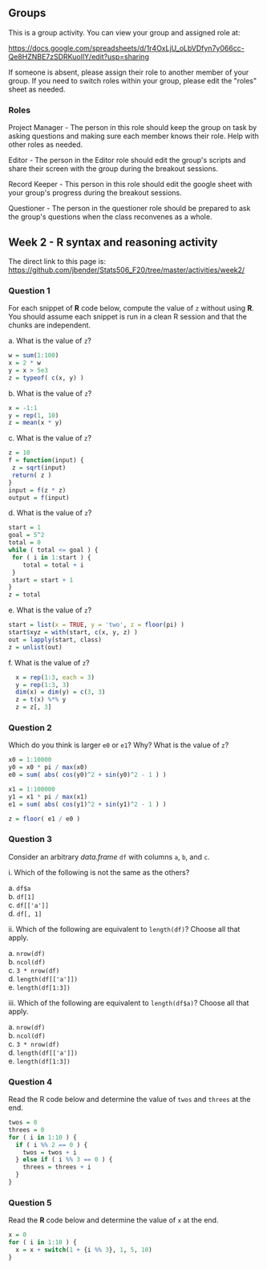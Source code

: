 ## Groups

This is a group activity. You can view your group and assigned role at:

https://docs.google.com/spreadsheets/d/1r4OxLjU_oLbVDfyn7y066cc-Qe8HZNBE7zSDRKuoIlY/edit?usp=sharing

If someone is absent, please assign their role to another member of your group.
If you need to switch roles within your group, please edit the "roles" sheet
as needed.

### Roles

Project Manager - The person in this role should keep the group on task
by asking questions and making sure each member knows their role.
Help with other roles as needed.

Editor - The person in the Editor role should edit the group's 
scripts and share their screen with the group during the breakout sessions. 

Record Keeper - This person in this role should edit the google sheet with your
group's progress during the breakout sessions.

Questioner - The person in the questioner role should be prepared to ask the
group's questions when the class reconvenes as a whole. 

## Week 2 - R syntax and reasoning activity

The direct link to this page is:
https://github.com/jbender/Stats506_F20/tree/master/activities/week2/


### Question 1
For each snippet of **R** code below, compute the value of `z` without using
**R**.  You should assume each  snippet is run in a clean R session and that 
the chunks are independent. 

a.  What is the value of `z`?

```r
w = sum(1:100)
x = 2 * w
y = x > 5e3
z = typeof( c(x, y) )
```

b.  What is the value of `z`?

```r
x = -1:1
y = rep(1, 10)
z = mean(x * y)
```

c. What is the value of `z`?
```r
z = 10
f = function(input) {
 z = sqrt(input)
 return( z )
}
input = f(z * z)
output = f(input)
```

d. What is the value of `z`?
```r
start = 1
goal = 5^2
total = 0
while ( total <= goal ) {
 for ( i in 1:start ) {
    total = total + i 
 }
 start = start + 1
}
z = total
```

e. What is the value of `z`? 
```r
start = list(x = TRUE, y = 'two', z = floor(pi) )
start$xyz = with(start, c(x, y, z) )
out = lapply(start, class)
z = unlist(out)
```

f. What is the value of `z`? 
```r
  x = rep(1:3, each = 3)
  y = rep(1:3, 3)
  dim(x) = dim(y) = c(3, 3)
  z = t(x) %*% y
  z = z[, 3]
```

### Question 2

Which do you think is larger `e0` or `e1`? Why? What is the value of `z`?

```r
x0 = 1:10000
y0 = x0 * pi / max(x0)
e0 = sum( abs( cos(y0)^2 + sin(y0)^2 - 1 ) )

x1 = 1:100000
y1 = x1 * pi / max(x1)
e1 = sum( abs( cos(y1)^2 + sin(y1)^2 - 1 ) )

z = floor( e1 / e0 )
```

### Question 3

Consider an arbitrary *data.frame* `df` with columns `a`, `b`, and `c`. 

i. Which of the following is not the same as the others? 
  
  a. `df$a`  
  b. `df[1]`  
  c. `df[['a']]`  
  d. `df[, 1]`  
    
ii. Which of the following are equivalent to `length(df)`? 
      Choose all that apply.
      
  a. `nrow(df)`  
  b. `ncol(df)`  
  c. `3 * nrow(df)`  
  d. `length(df[['a']])`  
  e. `length(df[1:3])`  
    
iii. Which of the following are equivalent to `length(df$a)`? 
     Choose all that apply.
       
  a. `nrow(df)`  
  b. `ncol(df)`  
  c. `3 * nrow(df)`  
  d. `length(df[['a']])`  
  e. `length(df[1:3])`  
   
### Question 4

Read the R code below and determine the value of `twos` and `threes` at the end.

```r
twos = 0
threes = 0
for ( i in 1:10 ) {
  if ( i %% 2 == 0 ) {
    twos = twos + i
  } else if ( i %% 3 == 0 ) {
    threes = threes + i 
  }
}
```

### Question 5
Read the **R** code below and determine the value of `x` at the end.

```r
x = 0
for ( i in 1:10 ) {
  x = x + switch(1 + {i %% 3}, 1, 5, 10)
}
```
